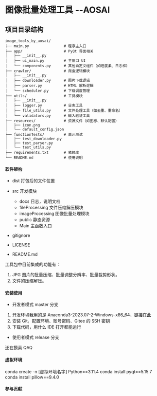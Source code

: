 # 图像批量处理工具 --AOSAI

## 项目目录结构

```
image_tools_by_aosai/
├── main.py                # 程序主入口
├── app/                   # PyQt 界面相关
│   ├── __init__.py
│   ├── ui_main.py         # 主窗口 UI
│   └── components.py      # 其他自定义组件（如进度条、日志框）
├── crawler/               # 爬虫逻辑模块
│   ├── __init__.py
│   ├── downloader.py      # 图片下载逻辑
│   ├── parser.py          # HTML 解析逻辑
│   └── scheduler.py       # 下载调度管理
├── utils/                 # 工具模块
│   ├── __init__.py
│   ├── logger.py          # 日志工具
│   ├── file_utils.py      # 文件处理工具（如去重、重命名）
│   └── validators.py      # 输入验证工具
├── resources/             # 资源文件（如图标、默认配置）
│   ├── icon.png
│   └── default_config.json
├── functionTests/         # 单元测试
│   ├── test_downloader.py
│   ├── test_parser.py
│   └── test_utils.py
├── requirements.txt       # 依赖库
└── README.md              # 使用说明
```

#### 软件架构

- dist 打包后的文件位置

- src 开发模块

  - docs 日志，说明文档
  - fileProcessing 文件压缩解压模块
  - imageProcessing 图像批量处理模块
  - public 静态资源
  - Main 主函数入口

- gitignore
- LICENSE
- README.md

工具包中目前集成的功能有：

1. JPG 图片的批量压缩、批量调整分辨率、批量裁剪形状。
2. 文件的压缩解压。

#### 安装使用

- 开发者模式 master 分支

1.  开发环境我用的是 Anaconda3-2023.07-2-Windows-x86_64，[链接在此](https://docs.anaconda.com/free/anaconda/reference/packages/oldpkglists/)
2.  安装 Git，配置环境、账号密码、Gitee 的 SSH 密钥
3.  下载代码，用什么 IDE 打开都能运行

- 使用者模式 release 分支

还在摸索 QAQ

#### 虚拟环境

conda create -n [虚拟环境名字] Python==3.11.4
conda install pyqt==5.15.7
conda install pillow==9.4.0

#### 参与贡献
